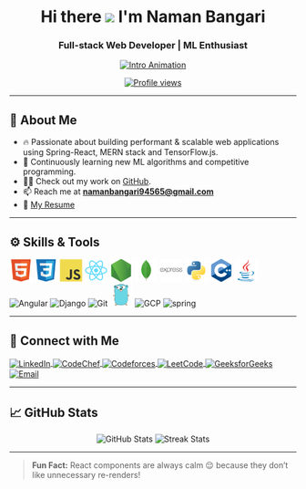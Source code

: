 <h1 align="center">Hi there <img src="https://media.giphy.com/media/hvRJCLFzcasrR4ia7z/giphy.gif" width="30px"/> I'm <strong>Naman Bangari</strong></h1>
<h3 align="center">Full-stack Web Developer | ML Enthusiast</h3>

<p align="center">
  <a href="https://naman-bangari.io" target="_blank">
    <img src="https://cdn.dribbble.com/users/2131993/screenshots/4948736/thoughtworks-gif_dribbble.gif" alt="Intro Animation" />
  </a>
</p>

<p align="center">
  <a href="https://komarev.com/ghpvc/?username=naman-bangari&label=Profile%20views&color=0e75b6&style=flat">
    <img src="https://komarev.com/ghpvc/?username=naman-bangari&label=Profile%20views&color=0e75b6&style=flat" alt="Profile views" />
  </a>
</p>

---

## 🔭 About Me
- 🔥 Passionate about building performant & scalable web applications using Spring-React, MERN stack and TensorFlow.js.
- 🌱 Continuously learning new ML algorithms and competitive programming.
- 👨‍💻 Check out my work on [GitHub](https://github.com/Naman-bangari?tab=repositories).
- 📫 Reach me at **namanbangari94565@gmail.com**
- 📄 [My Resume](https://drive.google.com/file/d/172wBkHxQvEHV6W0fnATJ5n7oBVjeXkuP/view?usp=sharing)

---

## ⚙️ Skills & Tools

<p align="left">
  <img src="https://raw.githubusercontent.com/devicons/devicon/master/icons/html5/html5-original.svg" alt="HTML5" width="40" height="40" />
  <img src="https://raw.githubusercontent.com/devicons/devicon/master/icons/css3/css3-original.svg" alt="CSS3" width="40" height="40" />
  <img src="https://raw.githubusercontent.com/devicons/devicon/master/icons/javascript/javascript-original.svg" alt="JavaScript" width="40" height="40" />
  <img src="https://raw.githubusercontent.com/devicons/devicon/master/icons/react/react-original.svg" alt="React" width="40" height="40" />
  <img src="https://raw.githubusercontent.com/devicons/devicon/master/icons/nodejs/nodejs-original.svg" alt="Node.js" width="40" height="40" />
  <img src="https://raw.githubusercontent.com/devicons/devicon/master/icons/mongodb/mongodb-original.svg" alt="MongoDB" width="40" height="40" />
  <img src="https://raw.githubusercontent.com/devicons/devicon/master/icons/express/express-original-wordmark.svg" alt="Express.js" width="40" height="40" />
  <img src="https://raw.githubusercontent.com/devicons/devicon/master/icons/python/python-original.svg" alt="Python" width="40" height="40" />
  <img src="https://raw.githubusercontent.com/devicons/devicon/master/icons/cplusplus/cplusplus-original.svg" alt="C++" width="40" height="40" />
  <img src="https://raw.githubusercontent.com/devicons/devicon/master/icons/java/java-original.svg" alt="Java" width="40" height="40" />
  <img src="https://angular.io/assets/images/logos/angular/angular.svg" alt="Angular" width="40" height="40" />
  <img src="https://cdn.worldvectorlogo.com/logos/django.svg" alt="Django" width="40" height="40" />
  <img src="https://www.vectorlogo.zone/logos/git-scm/git-scm-icon.svg" alt="Git" width="40" height="40" />
  <img src="https://raw.githubusercontent.com/devicons/devicon/master/icons/go/go-original.svg" alt="GoLang" width="40" height="40" />
  <img src="https://www.vectorlogo.zone/logos/google_cloud/google_cloud-icon.svg" alt="GCP" width="40" height="40" />
    <img src="https://www.vectorlogo.zone/logos/springio/springio-icon.svg" alt="spring" width="40" height="40"/>
</p>

---

## 🔗 Connect with Me

<p align="left">
  <a href="https://www.linkedin.com/in/naman-bangari-0b49a8241/" target="_blank">
    <img align="center" src="https://raw.githubusercontent.com/rahuldkjain/github-profile-readme-generator/master/src/images/icons/Social/linked-in-alt.svg" alt="LinkedIn" height="30" width="40" />
  </a>
  <a href="https://www.codechef.com/users/namanbangari" target="_blank">
    <img align="center" src="https://cdn.jsdelivr.net/npm/simple-icons@3.1.0/icons/codechef.svg" alt="CodeChef" height="30" width="40" />
  </a>
  <a href="https://codeforces.com/profile/namanbangari" target="_blank">
    <img align="center" src="https://raw.githubusercontent.com/rahuldkjain/github-profile-readme-generator/master/src/images/icons/Social/codeforces.svg" alt="Codeforces" height="30" width="40" />
  </a>
  <a href="https://leetcode.com/namanbangari" target="_blank">
    <img align="center" src="https://raw.githubusercontent.com/rahuldkjain/github-profile-readme-generator/master/src/images/icons/Social/leet-code.svg" alt="LeetCode" height="30" width="40" />
  </a>
  <a href="https://auth.geeksforgeeks.org/user/namanbangari" target="_blank">
    <img align="center" src="https://raw.githubusercontent.com/rahuldkjain/github-profile-readme-generator/master/src/images/icons/Social/geeks-for-geeks.svg" alt="GeeksforGeeks" height="30" width="40" />
  </a>
  <a href="mailto:namanbangari94565@gmail.com" target="_blank">
    <img align="center" src="https://cdn.jsdelivr.net/npm/simple-icons@v8/icons/gmail.svg" alt="Email" height="30" width="40" />
  </a>
</p>

---

## 📈 GitHub Stats

<p align="center">
  <img src="https://github-readme-stats.vercel.app/api?username=naman-bangari&show_icons=true&theme=radical" alt="GitHub Stats" />
  <img src="https://github-readme-streak-stats.herokuapp.com/?user=naman-bangari&theme=radical" alt="Streak Stats" />
</p>

---

> **Fun Fact:** React components are always calm 😌 because they don’t like unnecessary re-renders!
